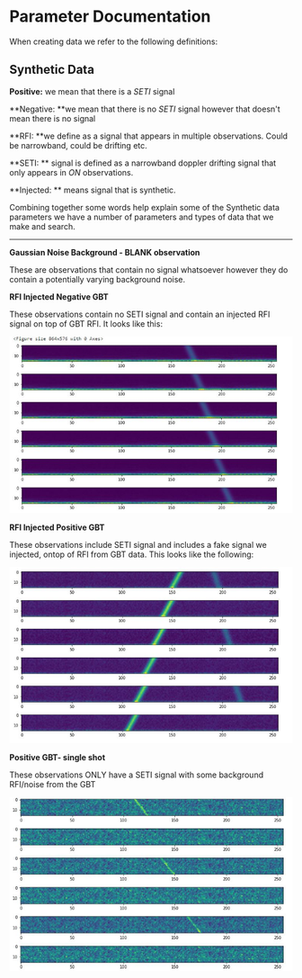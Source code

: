# Parameter Documentation

When creating data we refer to the following definitions:

## Synthetic Data

**Positive:** we mean that there is a *SETI* signal

**Negative: **we mean that there is no *SETI* signal however that doesn't mean there is no signal

**RFI: **we define as a signal that appears in multiple observations. Could be narrowband, could be drifting etc. 

**SETI: ** signal is defined as a narrowband doppler drifting signal that only appears in *ON* observations. 

**Injected: ** means signal that is synthetic. 

Combining together some words help explain some of the Synthetic data parameters we have a number of parameters and types of data that we make and search.

****

**Gaussian Noise Background - BLANK observation**

These are observations that contain no signal whatsoever however they do contain a potentially varying background noise. 

**RFI Injected Negative GBT**

These observations contain no SETI signal and contain an injected RFI signal on top of GBT RFI. It looks like this: 

![alt text](images/injected_neg.jpg)

**RFI Injected Positive GBT**

These observations include SETI signal and includes a fake signal we injected, ontop of RFI from GBT data. This looks like the following: 

![alt text](images/injected_pos.jpg)

**Positive GBT- single shot**

These observations ONLY have a SETI signal with some background RFI/noise from the GBT 

![alt text](images/injected_pos_seti.jpg)

